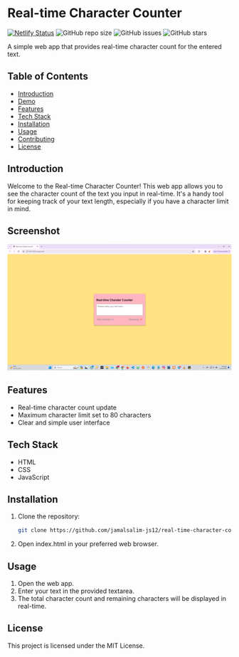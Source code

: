 # Real-time Character Counter

[![Netlify Status](https://api.netlify.com/api/v1/badges/1e64c641-9bdf-49a7-b0b2-fc1967887a0c/deploy-status)](https://app.netlify.com/sites/realtime-charactercount/deploys)
![GitHub repo size](https://img.shields.io/github/repo-size/Jamalsalim-js12/Real-Time-Character-Count)
![GitHub issues](https://img.shields.io/github/issues/Jamalsalim-js12/Real-Time-Character-Count)
![GitHub stars](https://img.shields.io/github/stars/Jamalsalim-js12/Real-Time-Character-Count)

A simple web app that provides real-time character count for the entered text.

## Table of Contents

- [Introduction](#introduction)
- [Demo](#demo)
- [Features](#features)
- [Tech Stack](#tech-stack)
- [Installation](#installation)
- [Usage](#usage)
- [Contributing](#contributing)
- [License](#license)

## Introduction

Welcome to the Real-time Character Counter! This web app allows you to see the character count of the text you input in real-time. It's a handy tool for keeping track of your text length, especially if you have a character limit in mind.

## Screenshot
![Character Count](https://github.com/jamalsalim-js12/Real-Time-Character-Count/blob/main/images/Character-Count.png)

## Features

- Real-time character count update
- Maximum character limit set to 80 characters
- Clear and simple user interface

## Tech Stack

- HTML
- CSS
- JavaScript

## Installation

1. Clone the repository:
   ```bash
   git clone https://github.com/jamalsalim-js12/real-time-character-counter.git
2. Open index.html in your preferred web browser.

## Usage
1. Open the web app.
2. Enter your text in the provided textarea.
3. The total character count and remaining characters will be displayed in real-time.

## License
This project is licensed under the MIT License.
